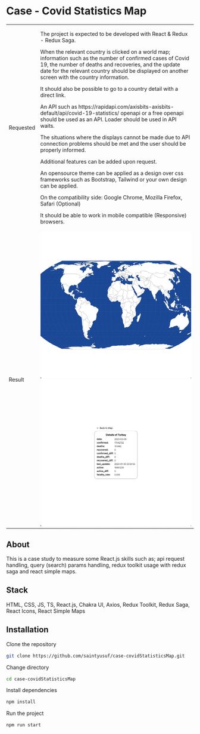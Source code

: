 # Case - Covid Statistics Map

<table>
  <tbody>
    <tr>
      <td>
        Requested
      </td>
      <td>
        <p>The project is expected to be developed with React & Redux - Redux Saga.</p>
        <p>When the relevant country is clicked on a world map; information such as the number of confirmed cases of Covid 19, the number of deaths and recoveries, and the update date for the relevant country should be displayed on another screen with the country information.</p>
        <p>It should also be possible to go to a country detail with a direct link.</p>
        <p>An API such as https://rapidapi.com/axisbits-axisbits-default/api/covid-19-statistics/ openapi or a free openapi should be used as an API. Loader should be used in API waits.</p>
        <p>The situations where the displays cannot be made due to API connection problems should be met and the user should be properly informed.</p>
        <p>Additional features can be added upon request.</p>
        <p>An opensource theme can be applied as a design over css frameworks such as Bootstrap, Tailwind or your own design can be applied.</p>
        <p>On the compatibility side: Google Chrome, Mozilla Firefox, Safari (Optional)</p>
        <p>It should be able to work in mobile compatible (Responsive) browsers.</p>
      </td>
    </tr>
    <tr>
      <td>
        Result
      </td>
      <td>
        <img src="https://github.com/saintyusuf/case-covidStatisticsMap/blob/main/case-details/result1.png" alt="Result 1">
        <img src="https://github.com/saintyusuf/case-covidStatisticsMap/blob/main/case-details/result2.png" alt="Result 2">
      </td>
    </tr>
  </tbody>
</table>

## About

This is a case study to measure some React.js skills such as; api request handling, query (search) params handling, redux toolkit usage with redux saga and react simple maps.

## Stack

HTML, CSS, JS, TS, React.js, Chakra UI, Axios, Redux Toolkit, Redux Saga, React Icons, React Simple Maps

## Installation

Clone the repository
```bash 
git clone https://github.com/saintyusuf/case-covidStatisticsMap.git
```

Change directory
```bash 
cd case-covidStatisticsMap
```

Install dependencies
```bash
npm install
```

Run the project
```bash
npm run start
```